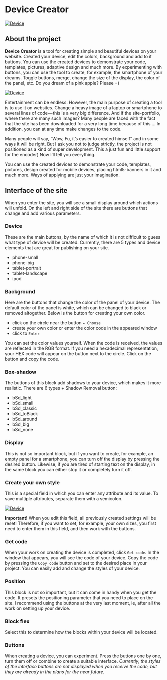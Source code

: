 # Device Creator

[![Device](https://cdn-images-1.medium.com/max/800/1*ddJUtOayzmuA0_Ynkgu9Jg.jpeg)](https://madeas.github.io/box-shadows/device/)

## About the project
**Device Creator** is a tool for creating simple and beautiful devices on your website. Created your device, edit the colors, background and add to it buttons. You can use the created devices to demonstrate your code, templates, pictures, adaptive design and much more.
By experimenting with buttons, you can use the tool to create, for example, the smartphone of your dreams. Toggle buttons, merge, change the size of the display, the color of the panel, etc. Do you dream of a pink apple? Please =)

[![Device](https://cdn-images-1.medium.com/max/800/1*8kSK3bYQ9SeK8PH9-i8EhQ.jpeg)](https://madeas.github.io/box-shadows/device/)

Entertainment can be endless. However, the main purpose of creating a tool is to use it on websites. Change a heavy image of a laptop or smartphone to several lines of code — this is a very big difference. And if the site-portfolio, where there are many such images? Many people are faced with the fact that the site has been downloaded for a very long time because of this … In addition, you can at any time make changes to the code.

Many people will say, “Wow, Fu, it’s easier to created himself” and in some ways it will be right. But I ask you not to judge strictly, the project is not positioned as a kind of super development. This a just fun and little support for the encoder) Now I’ll tell you everything.

You can use the created devices to demonstrate your code, templates, pictures, design created for mobile devices, placing html5-banners in it and much more. Ways of applying are just your imagination.

## Interface of the site
When you enter the site, you will see a small display around which actions will unfold. On the left and right side of the site there are buttons that change and add various parameters.

### Device
These are the main buttons, by the name of which it is not difficult to guess what type of device will be created. Currently, there are 5 types and device elements that are great for publishing on your site.

* phone-small
* phone-big
* tablet-portrait
* tablet-landscape
* ipod

### Background
Here are the buttons that change the color of the panel of your device. The default color of the panel is white, which can be changed to black or removed altogether. Below is the button for creating your own color.

* click on the circle near the button `← Choose`
* create your own color or enter the color code in the appeared window
* click to `Enter`

You can set the color values yourself. When the code is received, the values are reflected in the RGB format. If you need a hexadecimal representation, your HEX code will appear on the button next to the circle. Click on the button and copy the code.

### Box-shadow
The buttons of this block add shadows to your device, which makes it more realistic. There are 6 types + Shadow Removal button:

* bSd_light
* bSd_small
* bSd_classic
* bSd_toBlack
* bSd_around
* bSd_big
* bSd_none

### Display
This is not so important block, but if you want to create, for example, an empty panel for a smartphone, you can turn off the display by pressing the desired button. Likewise, if you are tired of starting text on the display, in the same block you can either stop it or completely turn it off.

### Create your own style
This is a special field in which you can enter any attribute and its value. To save multiple attributes, separate them with a semicolon.

[![Device](https://cdn-images-1.medium.com/max/800/1*lBBLP1k0Ao0OQ0EfD2dkWg.jpeg)](https://madeas.github.io/box-shadows/device/)

**Important!** When you edit this field, all previously created settings will be reset! Therefore, if you want to set, for example, your own sizes, you first need to enter them in this field, and then work with the buttons.

### Get code
When your work on creating the device is completed, click `Get code`. In the window that appears, you will see the code of your device. Copy the code by pressing the `Copy code` button and set to the desired place in your project.
You can easily add and change the styles of your device.

### Position
This block is not so important, but it can come in handy when you get the code. It presets the positioning parameter that you need to place on the site. I recommend using the buttons at the very last moment, ie, after all the work on setting up your device.

### Block flex
Select this to determine how the blocks within your device will be located.

### Buttons
When creating a device, you can experiment. Press the buttons one by one, turn them off or combine to create a suitable interface.
*Currently, the styles of the interface buttons are not displayed when you receive the code, but they are already in the plans for the near future.*

